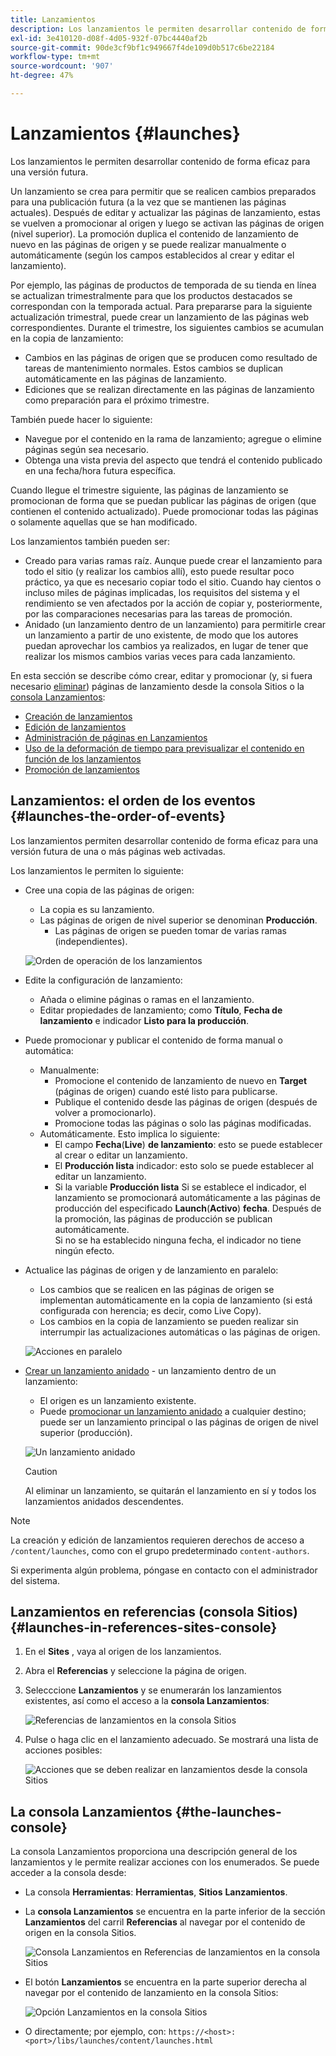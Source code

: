 ```yaml
---
title: Lanzamientos
description: Los lanzamientos le permiten desarrollar contenido de forma eficaz para una versión futura. Permiten realizar cambios listos para su publicación futura, sin perder las páginas actuales
exl-id: 3e410120-d08f-4d05-932f-07bc4440af2b
source-git-commit: 90de3cf9bf1c949667f4de109d0b517c6be22184
workflow-type: tm+mt
source-wordcount: '907'
ht-degree: 47%

---
```


# Lanzamientos {#launches}

Los lanzamientos le permiten desarrollar contenido de forma eficaz para una versión futura.

Un lanzamiento se crea para permitir que se realicen cambios preparados para una publicación futura (a la vez que se mantienen las páginas actuales). Después de editar y actualizar las páginas de lanzamiento, estas se vuelven a promocionar al origen y luego se activan las páginas de origen (nivel superior). La promoción duplica el contenido de lanzamiento de nuevo en las páginas de origen y se puede realizar manualmente o automáticamente (según los campos establecidos al crear y editar el lanzamiento).

Por ejemplo, las páginas de productos de temporada de su tienda en línea se actualizan trimestralmente para que los productos destacados se correspondan con la temporada actual. Para prepararse para la siguiente actualización trimestral, puede crear un lanzamiento de las páginas web correspondientes. Durante el trimestre, los siguientes cambios se acumulan en la copia de lanzamiento:

* Cambios en las páginas de origen que se producen como resultado de tareas de mantenimiento normales. Estos cambios se duplican automáticamente en las páginas de lanzamiento.
* Ediciones que se realizan directamente en las páginas de lanzamiento como preparación para el próximo trimestre.

También puede hacer lo siguiente:

* Navegue por el contenido en la rama de lanzamiento; agregue o elimine páginas según sea necesario.
* Obtenga una vista previa del aspecto que tendrá el contenido publicado en una fecha/hora futura específica.

Cuando llegue el trimestre siguiente, las páginas de lanzamiento se promocionan de forma que se puedan publicar las páginas de origen (que contienen el contenido actualizado). Puede promocionar todas las páginas o solamente aquellas que se han modificado. 

Los lanzamientos también pueden ser:

* Creado para varias ramas raíz. Aunque puede crear el lanzamiento para todo el sitio (y realizar los cambios allí), esto puede resultar poco práctico, ya que es necesario copiar todo el sitio. Cuando hay cientos o incluso miles de páginas implicadas, los requisitos del sistema y el rendimiento se ven afectados por la acción de copiar y, posteriormente, por las comparaciones necesarias para las tareas de promoción.
* Anidado (un lanzamiento dentro de un lanzamiento) para permitirle crear un lanzamiento a partir de uno existente, de modo que los autores puedan aprovechar los cambios ya realizados, en lugar de tener que realizar los mismos cambios varias veces para cada lanzamiento.

En esta sección se describe cómo crear, editar y promocionar (y, si fuera necesario [eliminar](/help/sites-cloud/authoring/launches/creating.md#deleting-a-launch)) páginas de lanzamiento desde la consola Sitios o la [consola Lanzamientos](#the-launches-console):

* [Creación de lanzamientos](/help/sites-cloud/authoring/launches/creating.md)
* [Edición de lanzamientos](/help/sites-cloud/authoring/launches/editing.md)
* [Administración de páginas en Lanzamientos](/help/sites-cloud/authoring/launches/managing-pages.md)
* [Uso de la deformación de tiempo para previsualizar el contenido en función de los lanzamientos](/help/sites-cloud/authoring/launches/preview.md)
* [Promoción de lanzamientos](/help/sites-cloud/authoring/launches/promoting.md)

## Lanzamientos: el orden de los eventos {#launches-the-order-of-events}

Los lanzamientos permiten desarrollar contenido de forma eficaz para una versión futura de una o más páginas web activadas.

Los lanzamientos le permiten lo siguiente:

* Cree una copia de las páginas de origen:
   * La copia es su lanzamiento.
   * Las páginas de origen de nivel superior se denominan **Producción**.
      * Las páginas de origen se pueden tomar de varias ramas (independientes).

   ![Orden de operación de los lanzamientos](/help/sites-cloud/authoring/assets/launches-order.png)

* Edite la configuración de lanzamiento:
   * Añada o elimine páginas o ramas en el lanzamiento.
   * Editar propiedades de lanzamiento; como **Título**, **Fecha de lanzamiento** e indicador **Listo para la producción**.
* Puede promocionar y publicar el contenido de forma manual o automática:
   * Manualmente:
      * Promocione el contenido de lanzamiento de nuevo en **Target** (páginas de origen) cuando esté listo para publicarse.
      * Publique el contenido desde las páginas de origen (después de volver a promocionarlo).
      * Promocione todas las páginas o solo las páginas modificadas.
   * Automáticamente. Esto implica lo siguiente:
      * El campo **Fecha**(**Live**) **de lanzamiento**: esto se puede establecer al crear o editar un lanzamiento. 
      * El **Producción lista** indicador: esto solo se puede establecer al editar un lanzamiento.
      * Si la variable **Producción lista** Si se establece el indicador, el lanzamiento se promocionará automáticamente a las páginas de producción del especificado **Launch**(**Activo**) **fecha**. Después de la promoción, las páginas de producción se publican automáticamente.\
         Si no se ha establecido ninguna fecha, el indicador no tiene ningún efecto.
* Actualice las páginas de origen y de lanzamiento en paralelo:
   * Los cambios que se realicen en las páginas de origen se implementan automáticamente en la copia de lanzamiento (si está configurada con herencia; es decir, como Live Copy). 
   * Los cambios en la copia de lanzamiento se pueden realizar sin interrumpir las actualizaciones automáticas o las páginas de origen. 

   ![Acciones en paralelo](/help/sites-cloud/authoring/assets/launches-parallel.png)

* [Crear un lanzamiento anidado](/help/sites-cloud/authoring/launches/creating.md#creating-a-nested-launch) - un lanzamiento dentro de un lanzamiento:
   * El origen es un lanzamiento existente.
   * Puede [promocionar un lanzamiento anidado](/help/sites-cloud/authoring/launches/promoting.md#promoting-a-nested-launch) a cualquier destino; puede ser un lanzamiento principal o las páginas de origen de nivel superior (producción).

   ![Un lanzamiento anidado](/help/sites-cloud/authoring/assets/launches-nested.png)

   >[!CAUTION]
   >
   >Al eliminar un lanzamiento, se quitarán el lanzamiento en sí y todos los lanzamientos anidados descendentes.

>[!NOTE]
>
>La creación y edición de lanzamientos requieren derechos de acceso a `/content/launches`, como con el grupo predeterminado `content-authors`.
>
>Si experimenta algún problema, póngase en contacto con el administrador del sistema. 

## Lanzamientos en referencias (consola Sitios) {#launches-in-references-sites-console}

1. En el **Sites** , vaya al origen de los lanzamientos.
1. Abra el **Referencias** y seleccione la página de origen.
1. Selecccione **Lanzamientos** y se enumerarán los lanzamientos existentes, así como el acceso a la **consola Lanzamientos**:

   ![Referencias de lanzamientos en la consola Sitios](/help/sites-cloud/authoring/assets/launches-references.png)

1. Pulse o haga clic en el lanzamiento adecuado. Se mostrará una lista de acciones posibles:

   ![Acciones que se deben realizar en lanzamientos desde la consola Sitios](/help/sites-cloud/authoring/assets/launches-references-actions.png)

## La consola Lanzamientos {#the-launches-console}

La consola Lanzamientos proporciona una descripción general de los lanzamientos y le permite realizar acciones con los enumerados. Se puede acceder a la consola desde: 

* La consola **Herramientas**: **Herramientas**, **Sitios** **Lanzamientos**.

* La **consola Lanzamientos** se encuentra en la parte inferior de la sección **Lanzamientos** del carril **Referencias** al navegar por el contenido de origen en la consola Sitios.

   ![Consola Lanzamientos en Referencias de lanzamientos en la consola Sitios](/help/sites-cloud/authoring/assets/launches-references.png)

* El botón **Lanzamientos** se encuentra en la parte superior derecha al navegar por el contenido de lanzamiento en la consola Sitios:

   ![Opción Lanzamientos en la consola Sitios](/help/sites-cloud/authoring/assets/launches-console-navigate-launch-content.png)

* O directamente; por ejemplo, con:
   `https://<host>:<port>/libs/launches/content/launches.html`
